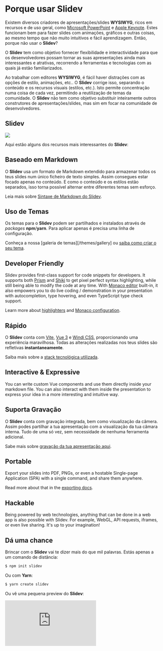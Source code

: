 # Porque usar **Slidev**

Existem diversos criadores de apresentações/slides **WYSIWYG**, ricos em recursos e de uso geral, como [Microsoft PowerPoint](https://www.microsoft.com/en-us/microsoft-365/powerpoint) e [Apple Keynote](https://www.apple.com/keynote/). Estes funcionam bem para fazer slides com animações, gráficos e outras coisas, ao mesmo tempo que não muito intuitivos e fácil aprendizagem. Então, porque não usar o **Slidev**?

O **Slidev** tem como objetivo fornecer flexibilidade e interactividade para que os desenvolvedores possam tornar as suas apresentações ainda mais interessantes e atrativas, recorrendo a ferramentas e tecnologias com as quais já estão familiarizados.

Ao trabalhar com editores **WYSIWYG**, é fácil haver distrações com as opções de estilo, animações, etc.. O **Slidev** corrige isso, separando o conteúdo e os recursos visuais (estilos, etc.). Isto permite concentração numa coisa de cada vez, permitindo a reutilização de temas da comunidade. O **Slidev** não tem como objetivo substituir inteiramente outros construtores de apresentações/slides, mas sim em focar na comunidade de desenvolvedores.

## Slidev

![](/screenshots/cover.png)

Aqui estão alguns dos recursos mais interessantes do **Slidev**:

## Baseado em Markdown

O **Slidev** usa um formato de Markdown extendido para armazenar todos os teus slides num único ficheiro de texto simples. Assim consegues estar focado apenas no conteúdo. E como o conteúdo e os estilos estão separados, isso torna possível alternar entre diferentes temas sem esforço.

Leia mais sobre [Sintaxe de Markdown do Slidev](/guide/syntax).

## Uso de Temas

Os temas para o **Slidev** podem ser partilhados e instalados através de *packages* **npm**/**yarn**. Para aplicar apenas é precisa uma linha de configuração.

Conheça a nossa [galeria de temas][/themes/gallery] ou [saiba como criar o seu tema](/themes/write-a-theme).

## Developer Friendly

Slidev provides first-class support for code snippets for developers. It supports both [Prism](https://prismjs.com/) and [Shiki](https://github.com/shikijs/shiki) to get pixel perfect syntax highlighting, while still being able to modify the code at any time. With [Monaco editor](https://microsoft.github.io/monaco-editor/) built-in, it also empowers you to do live coding / demonstration in your presentation with autocompletion, type hovering, and even TypeScript type check support.

Learn more about [highlighters](/custom/highlighters) and [Monaco configuration](/custom/config-monaco).

## Rápido

O **Slidev** conta com [Vite](https://vitejs.dev/), [Vue 3](https://v3.vuejs.org/) e [Windi CSS](https://windicss.org/), proporcionando uma experiência maravilhosa. Todas as alterações realizadas nos teus slides são refletivas **instantaneamente**.


Saiba mais sobre a [stack tecnológica utilizada](/guide/#tech-stack).

## Interactive & Expressive

You can write custom Vue components and use them directly inside your markdown file. You can also interact with them inside the presentation to express your idea in a more interesting and intuitive way.

## Suporta Gravação

O **Slidev** conta com gravação integrada, bem como visualização da câmera. Assim podes partilhar a tua apresentação com a visualização da tua câmara interna. Tudo de uma só vez, sem necessidade de nenhuma ferramenta adicional.

Sabe mais sobre [gravação da tua apresentação aqui](/guide/recording).

## Portable

Export your slides into PDF, PNGs, or even a hostable Single-page Application (SPA) with a single command, and share them anywhere.

Read more about that in the [exporting docs](/guide/exporting).

## Hackable

Being powered by web technologies, anything that can be done in a web app is also possible with Slidev. For example, WebGL, API requests, iframes, or even live sharing. It's up to your imagination!

## Dá uma chance

Brincar com o **Slidev** vai te dizer mais do que mil palavras. Estás apenas a um comando de distância:


```bash
$ npm init slidev
```

Ou com **Yarn**:

```bash
$ yarn create slidev
```

Ou vê uma pequena preview do **Slidev**:

<div class="aspect-9/16 relative">
<iframe class="rounded w-full shadow-md border-none" src="https://www.youtube.com/embed/eW7v-2ZKZOU" title="YouTube video player" frameborder="0" allow="accelerometer; autoplay; clipboard-write; encrypted-media; gyroscope; picture-in-picture" allowfullscreen></iframe>
</div>
